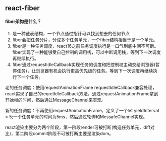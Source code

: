 ## react-fiber ##
#### fiber架构是什么？

1. 是一种链表结构，一个节点通过指针可以找到想去的任何节点
2. fiber会把任务分片，分成多个任务单元，一个fiber结构相当于是一个单元。
3. fiber是一种任务调度，react16之前任务调度执行是一口气到底中间不可断。fiber实现了一种能够受自己控制的调用栈，可以中断调用栈，等到下一次调度再继续执行。
4. fiber通过requestIdleCallback实现任务的调度和把控制权主动交给浏览器(暂停任务)，让浏览器有机会执行更高优先级的任务。等到下一次调度再继续执行下一个任务。

老的任务调度：使用requestAnimationFrame
requestIdleCallback兼容处理，react实现了自己的reqretIdleCallback方法，通过requestAnimationFrame拿到开始帧的时间，然后通过MessageChannel来实现。

新的任务调度：不再使用requestAnimationFrame，定义了一个let yieldInterval = 5;一个任务单元的时间为5ms，然后通过轮询和MessafeChannel实现。

react渲染主要分为两个阶段，第一阶段render可被打断(构造任务单元，diff对比)，第二阶段commit阶段不可被打断主要是渲染dom。